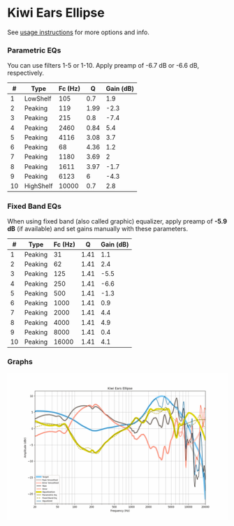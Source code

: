 # Kiwi Ears Ellipse
See [usage instructions](https://github.com/jaakkopasanen/AutoEq#usage) for more options and info.

### Parametric EQs
You can use filters 1-5 or 1-10. Apply preamp of -6.7 dB or -6.6 dB, respectively.

|   # | Type      |   Fc (Hz) |    Q |   Gain (dB) |
|-----|-----------|-----------|------|-------------|
|   1 | LowShelf  |       105 | 0.7  |         1.9 |
|   2 | Peaking   |       119 | 1.99 |        -2.3 |
|   3 | Peaking   |       215 | 0.8  |        -7.4 |
|   4 | Peaking   |      2460 | 0.84 |         5.4 |
|   5 | Peaking   |      4116 | 3.08 |         3.7 |
|   6 | Peaking   |        68 | 4.36 |         1.2 |
|   7 | Peaking   |      1180 | 3.69 |         2   |
|   8 | Peaking   |      1611 | 3.97 |        -1.7 |
|   9 | Peaking   |      6123 | 6    |        -4.3 |
|  10 | HighShelf |     10000 | 0.7  |         2.8 |

### Fixed Band EQs
When using fixed band (also called graphic) equalizer, apply preamp of **-5.9 dB** (if available) and set gains manually with these parameters.

|   # | Type    |   Fc (Hz) |    Q |   Gain (dB) |
|-----|---------|-----------|------|-------------|
|   1 | Peaking |        31 | 1.41 |         1.1 |
|   2 | Peaking |        62 | 1.41 |         2.4 |
|   3 | Peaking |       125 | 1.41 |        -5.5 |
|   4 | Peaking |       250 | 1.41 |        -6.6 |
|   5 | Peaking |       500 | 1.41 |        -1.3 |
|   6 | Peaking |      1000 | 1.41 |         0.9 |
|   7 | Peaking |      2000 | 1.41 |         4.4 |
|   8 | Peaking |      4000 | 1.41 |         4.9 |
|   9 | Peaking |      8000 | 1.41 |         0.4 |
|  10 | Peaking |     16000 | 1.41 |         4.1 |

### Graphs
![](./Kiwi%20Ears%20Ellipse.png)
